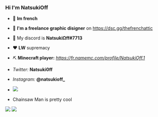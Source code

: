 ### Hi I'm NatsukiOff

- 🥖 **Im french**
- 🎨 **I'm a freelance graphic disigner** on https://dsc.gg/thefrenchattic
- 💬 My discord is **NatsukiΩff#7713**
- ❤️ **LW** supremacy
- ⛏️ **Minecraft player:** *https://fr.namemc.com/profile/NatsukiOff.1*
- *Twitter:* **Natsuki0ff**
- *Instagram:* **@natsukioff_**









- <img src="https://visitor-badge.glitch.me/badge?page_id=Natsuki0ff.visitor-badge.issue.1">
- Chainsaw Man is pretty cool

<img src="https://media.tenor.com/tXm5HfwbSBEAAAAC/chainsaw-man-csm.gif" style="max-width: 100%; display: inline-block;" data-target="animated-image.originalImage">
<img src="https://www.gifcen.com/wp-content/uploads/2022/10/chainsaw-man-gif-9.gif" style="max-width: 100%; display: inline-block;" data-target="animated-image.originalImage">
